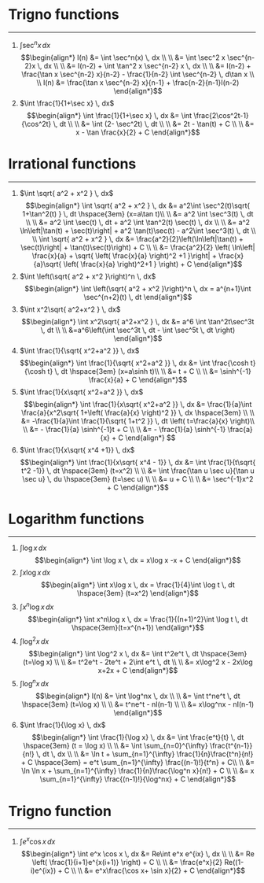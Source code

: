 
# Trigno functions
---
1. $\int \sec^nx \, dx$
   $$\begin{align*}
I(n) &= \int \sec^n(x) \, dx \\ \\
&= \int \sec^2 x \sec^{n-2}x \, dx \\ \\
&= I(n-2) + \int \tan^2 x \sec^{n-2} x \, dx \\ \\
&= I(n-2) + \frac{\tan x \sec^{n-2} x}{n-2} - \frac{1}{n-2} \int \sec^{n-2} \, d\tan x \\ \\ 
I(n) &= \frac{\tan x \sec^{n-2} x}{n-1} + \frac{n-2}{n-1}I(n-2)
\end{align*}$$
2. $\int \frac{1}{1+\sec x} \, dx$
   $$\begin{align*}
\int \frac{1}{1+\sec x} \, dx &= \int \frac{2\cos^2t-1}{\cos^2t} \, dt \\ \\
&= \int (2- \sec^2t) \, dt \\ \\
&= 2t - \tan(t) + C \\ \\
&= x - \tan \frac{x}{2} + C
\end{align*}$$
# Irrational functions
---
1. $\int \sqrt{ a^2 + x^2 } \, dx$
   $$\begin{align*}
\int \sqrt{ a^2 + x^2 } \, dx &= a^2\int \sec^2(t)\sqrt{ 1+\tan^2(t) } \,  dt \hspace{3em} (x=a\tan t)\\ \\
&= a^2 \int \sec^3(t) \, dt \\ \\
&= a^2 \int \sec(t) \, dt + a^2 \int \tan^2(t) \sec(t) \, dx \\ \\
&= a^2 \ln\left|\tan(t) + \sec(t)\right| + a^2 \tan(t)\sec(t) - a^2\int \sec^3(t) \, dt \\ \\
\int \sqrt{ a^2 + x^2 } \, dx &= \frac{a^2}{2}\left(\ln\left|\tan(t) + \sec(t)\right| + \tan(t)\sec(t)\right) + C \\ \\
&= \frac{a^2}{2} \left( \ln\left| \frac{x}{a} + \sqrt{ \left( \frac{x}{a} \right)^2 +1 }\right| + \frac{x}{a}\sqrt{ \left( \frac{x}{a} \right)^2+1 } \right) + C
\end{align*}$$
2. $\int \left(\sqrt{ a^2 + x^2 }\right)^n \, dx$
   $$\begin{align*}
\int \left(\sqrt{ a^2 + x^2 }\right)^n \, dx  = a^{n+1}\int \sec^{n+2}(t) \, dt 
\end{align*}$$
3. $\int x^2\sqrt{ a^2+x^2 } \, dx$
   $$\begin{align*}
\int x^2\sqrt{ a^2+x^2 } \, dx &= a^6 \int \tan^2t\sec^3t \, dt \\ \\
&=a^6\left(\int \sec^3t \, dt -  \int \sec^5t \, dt  \right)
\end{align*}$$
4. $\int \frac{1}{\sqrt{ x^2+a^2 }} \, dx$
   $$\begin{align*}
\int \frac{1}{\sqrt{ x^2+a^2 }} \, dx &= \int \frac{\cosh t}{\cosh t} \, dt \hspace{3em} (x=a\sinh t)\\ \\
&= t + C \\ \\
&= \sinh^{-1} \frac{x}{a} + C
\end{align*}$$
5. $\int \frac{1}{x\sqrt{ x^2+a^2 }} \, dx$
   $$\begin{align*}
\int \frac{1}{x\sqrt{ x^2+a^2 }} \, dx &= \frac{1}{a}\int \frac{a}{x^2\sqrt{ 1+\left( \frac{a}{x} \right)^2 }} \, dx \hspace{3em}  \\ \\
&= -\frac{1}{a}\int \frac{1}{\sqrt{ 1+t^2 }} \, dt \left( t=\frac{a}{x} \right)\\ \\
&= - \frac{1}{a} \sinh^{-1}t + C \\ \\
&= - \frac{1}{a} \sinh^{-1} \frac{a}{x} + C
\end{align*}
   $$
6. $\int \frac{1}{x\sqrt{ x^4 +1}} \, dx$
   $$\begin{align*}
\int \frac{1}{x\sqrt{ x^4 - 1}} \, dx &= \int \frac{1}{t\sqrt{ t^2 -1}} \, dt  \hspace{3em} (t=x^2) \\ \\
&= \int \frac{\tan u \sec u}{\tan u \sec u} \, du \hspace{3em} (t=\sec u) \\ \\
&= u + C \\ \\
&= \sec^{-1}x^2 + C 
\end{align*}$$ 
# Logarithm functions
---
   1. $\int \log x \, dx$
      $$\begin{align*}
\int \log x \, dx = x\log x -x + C
\end{align*}$$
2. $\int x\log x \, dx$
   $$\begin{align*}
\int x\log x \, dx = \frac{1}{4}\int \log t \, dt \hspace{3em} (t=x^2) 
\end{align*}$$
3. $\int x^n\log x \, dx$
   $$\begin{align*}
\int x^n\log x \, dx = \frac{1}{(n+1)^2}\int \log t \, dt \hspace{3em}(t=x^{n+1}) 
\end{align*}$$
4. $\int \log^2 x \, dx$
   $$\begin{align*}
\int \log^2 x \, dx &= \int t^2e^t \, dt \hspace{3em} (t=\log x) \\ \\
&= t^2e^t - 2te^t + 2\int e^t \, dt \\ \\
&= x\log^2 x - 2x\log x+2x + C
\end{align*}$$
5. $\int \log^nx \, dx$
   $$\begin{align*}
I(n) &= \int \log^nx \, dx \\ \\ 
&= \int t^ne^t \, dt \hspace{3em} (t=\log x) \\ \\ 
&= t^ne^t - nI(n-1) \\ \\
&= x\log^nx - nI(n-1)
\end{align*}$$
6. $\int \frac{1}{\log x} \, dx$
   $$\begin{align*}
\int \frac{1}{\log x} \, dx &= \int \frac{e^t}{t} \, dt  \hspace{3em} (t = \log x) \\ \\
&= \int \sum_{n=0}^{\infty} \frac{t^{n-1}}{n!} \, dt \, dx \\ \\
&= \ln t + \sum_{n=1}^{\infty} \frac{1}{n}\frac{t^n}{n!} + C   \hspace{3em} = e^t \sum_{n=1}^{\infty} \frac{(n-1)!}{t^n} + C\\ \\
&= \ln \ln x + \sum_{n=1}^{\infty} \frac{1}{n}\frac{\log^n x}{n!} + C \\ \\
&= x \sum_{n=1}^{\infty} \frac{(n-1)!}{\log^nx} + C
\end{align*}$$
# Trigno function
---
1. $\int e^x \cos x \, dx$
   $$\begin{align*}
\int e^x \cos x \, dx &= Re\int e^x e^{ix} \, dx \\ \\
&= Re \left( \frac{1}{i+1}e^{x(i+1)} \right) + C \\ \\
&=  \frac{e^x}{2} Re((1-i)e^{ix}) + C \\ \\
&= e^x\frac{\cos x+ \sin x}{2} + C
\end{align*}$$
